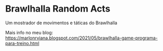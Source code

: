 # Brawlhalla Random Acts
 Um mostrador de movimentos e táticas do Brawlhalla


Mais info no meu blog: https://marlonrviana.blogspot.com/2021/05/brawlhalla-game-programa-para-treino.html
